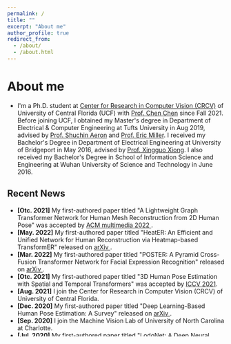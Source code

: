 ```yaml
---
permalink: /
title: ""
excerpt: "About me"
author_profile: true
redirect_from: 
  - /about/
  - /about.html
---
```

# <i class="fa fa-cog fa-spin fa-fw"></i> About me #

* I'm a Ph.D. student at [Center for Research in Computer Vision (CRCV)](https://www.crcv.ucf.edu/) of University of Central Florida (UCF) with [Prof. Chen Chen](https://www.crcv.ucf.edu/chenchen/) since Fall 2021. Before joining UCF, I obtained my Master's degree in Department of Electrical & Computer Engineering at Tufts University in Aug 2019, advised by [Prof. Shuchin Aeron](http://www.ece.tufts.edu/~shuchin/) and [Prof. Eric Miller](https://engineering.tufts.edu/people/faculty/eric-miller). I received my Bachelor's Degree in Department of Electrical Engineering at University of Bridgeport in May 2016, advised by [Prof. Xingguo Xiong](https://www.bridgeport.edu/faculty/xingguo-michael-xiong). I also received my Bachelor's Degree in School of Information Science and Engineering at Wuhan University of Science and Technology in June 2016. 


## <i class="fa fa-fw fa-rss "></i> Recent News ##

<ul style="width: auto; height: 300px; overflow: auto">
  
  <li> <b>[Otc. 2021]</b> My first-authored paper titled "A Lightweight Graph Transformer Network for Human Mesh Reconstruction from 2D Human Pose" was accepted by <a href="https://arxiv.org/pdf/2111.12696.pdf">ACM multimedia 2022 </a>. </li>
  
  <li> <b>[May. 2022]</b> My first-authored paper titled "HeatER: An Efficient and Unified Network for Human Reconstruction via Heatmap-based TransformER" released on <a href="https://arxiv.org/pdf/2205.15448.pdf">arXiv </a>. </li>
  
  <li> <b>[Mar. 2022]</b> My first-authored paper titled "POSTER: A Pyramid Cross-Fusion Transformer Network for Facial Expression Recognition" released on <a href="https://arxiv.org/pdf/2204.04083.pdf">arXiv </a>. </li>
  
  <li> <b>[Otc. 2021]</b> My first-authored paper titled "3D Human Pose Estimation with Spatial and Temporal Transformers" was accepted by <a href="https://openaccess.thecvf.com/content/ICCV2021/papers/Zheng_3D_Human_Pose_Estimation_With_Spatial_and_Temporal_Transformers_ICCV_2021_paper.pdf">ICCV 2021</a>. </li>
  
  <li> <b>[Aug. 2021]</b> I join the Center for Research in Computer Vision (CRCV) of University of Central Florida.</li>
  
  <li> <b>[Dec. 2020]</b> My first-authored paper titled "Deep Learning-Based Human Pose Estimation: A Survey" released on <a href="https://arxiv.org/abs/2012.13392">arXiv </a>. </li>
  
  <li> <b>[Sep. 2020]</b> I join the Machine Vision Lab of University of North Carolina at Charlotte.</li>

  <li> <b>[Jul. 2020]</b> My first-authored paper titled "LodoNet: A Deep Neural Network with 2D Keypoint Matching for 3D LiDAR Odometry Estimation" was accepted by <a href="https://arxiv.org/pdf/2009.00164.pdf">ACM Multimedia 2020 </a>.</li>

  <li> <b>[Oct. 2019 to May. 2020]</b> I visit the VISLab at Worcester Polytechnic Institute (WPI), advised by <a href="https://zhang-vislab.github.io/">Prof. Ziming Zhang </a>. </li> 
  
  <li> <b>[Aug. 2019]</b> I graduated with my Master degree from Tufts University.</li>
 


